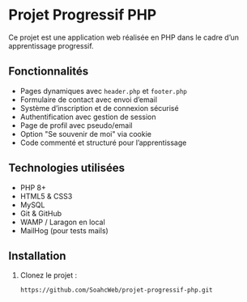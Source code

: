 # Projet Progressif PHP

Ce projet est une application web réalisée en PHP dans le cadre d’un apprentissage progressif.

## Fonctionnalités

- Pages dynamiques avec `header.php` et `footer.php`
- Formulaire de contact avec envoi d’email
- Système d’inscription et de connexion sécurisé
- Authentification avec gestion de session
- Page de profil avec pseudo/email
- Option "Se souvenir de moi" via cookie
- Code commenté et structuré pour l’apprentissage

## Technologies utilisées

- PHP 8+
- HTML5 & CSS3
- MySQL
- Git & GitHub
- WAMP / Laragon en local
- MailHog (pour tests mails)

## Installation

1. Clonez le projet :
   ```bash
   https://github.com/SoahcWeb/projet-progressif-php.git
